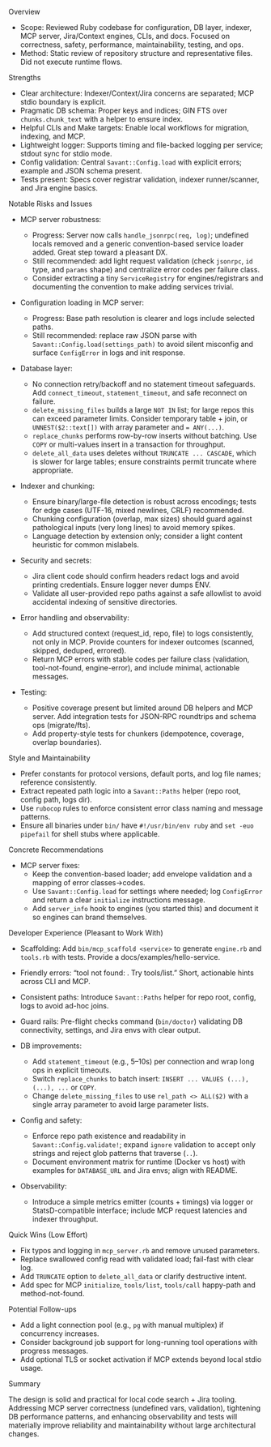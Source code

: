 Overview

- Scope: Reviewed Ruby codebase for configuration, DB layer, indexer, MCP server, Jira/Context engines, CLIs, and docs. Focused on correctness, safety, performance, maintainability, testing, and ops.
- Method: Static review of repository structure and representative files. Did not execute runtime flows.

Strengths

- Clear architecture: Indexer/Context/Jira concerns are separated; MCP stdio boundary is explicit.
- Pragmatic DB schema: Proper keys and indices; GIN FTS over `chunks.chunk_text` with a helper to ensure index.
- Helpful CLIs and Make targets: Enable local workflows for migration, indexing, and MCP.
- Lightweight logger: Supports timing and file-backed logging per service; stdout sync for stdio mode.
- Config validation: Central `Savant::Config.load` with explicit errors; example and JSON schema present.
- Tests present: Specs cover registrar validation, indexer runner/scanner, and Jira engine basics.

Notable Risks and Issues

- MCP server robustness:
  - Progress: Server now calls `handle_jsonrpc(req, log)`; undefined locals removed and a generic convention-based service loader added. Great step toward a pleasant DX.
  - Still recommended: add light request validation (check `jsonrpc`, `id` type, and `params` shape) and centralize error codes per failure class.
  - Consider extracting a tiny `ServiceRegistry` for engines/registrars and documenting the convention to make adding services trivial.

- Configuration loading in MCP server:
  - Progress: Base path resolution is clearer and logs include selected paths.
  - Still recommended: replace raw JSON parse with `Savant::Config.load(settings_path)` to avoid silent misconfig and surface `ConfigError` in logs and init response.

- Database layer:
  - No connection retry/backoff and no statement timeout safeguards. Add `connect_timeout`, `statement_timeout`, and safe reconnect on failure.
  - `delete_missing_files` builds a large `NOT IN` list; for large repos this can exceed parameter limits. Consider temporary table + join, or `UNNEST($2::text[])` with array parameter and `= ANY(...)`.
  - `replace_chunks` performs row-by-row inserts without batching. Use `COPY` or multi-values insert in a transaction for throughput.
  - `delete_all_data` uses deletes without `TRUNCATE ... CASCADE`, which is slower for large tables; ensure constraints permit truncate where appropriate.

- Indexer and chunking:
  - Ensure binary/large-file detection is robust across encodings; tests for edge cases (UTF-16, mixed newlines, CRLF) recommended.
  - Chunking configuration (overlap, max sizes) should guard against pathological inputs (very long lines) to avoid memory spikes.
  - Language detection by extension only; consider a light content heuristic for common mislabels.

- Security and secrets:
  - Jira client code should confirm headers redact logs and avoid printing credentials. Ensure logger never dumps ENV.
  - Validate all user-provided repo paths against a safe allowlist to avoid accidental indexing of sensitive directories.

- Error handling and observability:
  - Add structured context (request_id, repo, file) to logs consistently, not only in MCP. Provide counters for indexer outcomes (scanned, skipped, deduped, errored).
  - Return MCP errors with stable codes per failure class (validation, tool-not-found, engine-error), and include minimal, actionable messages.

- Testing:
  - Positive coverage present but limited around DB helpers and MCP server. Add integration tests for JSON-RPC roundtrips and schema ops (migrate/fts).
  - Add property-style tests for chunkers (idempotence, coverage, overlap boundaries).

Style and Maintainability

- Prefer constants for protocol versions, default ports, and log file names; reference consistently.
- Extract repeated path logic into a `Savant::Paths` helper (repo root, config path, logs dir).
- Use `rubocop` rules to enforce consistent error class naming and message patterns.
- Ensure all binaries under `bin/` have `#!/usr/bin/env ruby` and `set -euo pipefail` for shell stubs where applicable.

Concrete Recommendations

- MCP server fixes:
  - Keep the convention-based loader; add envelope validation and a mapping of error classes→codes.
  - Use `Savant::Config.load` for settings where needed; log `ConfigError` and return a clear `initialize` instructions message.
  - Add `server_info` hook to engines (you started this) and document it so engines can brand themselves.

Developer Experience (Pleasant to Work With)

- Scaffolding: Add `bin/mcp_scaffold <service>` to generate `engine.rb` and `tools.rb` with tests. Provide a docs/examples/hello-service.
- Friendly errors: “tool not found: <name>. Try tools/list.” Short, actionable hints across CLI and MCP.
- Consistent paths: Introduce `Savant::Paths` helper for repo root, config, logs to avoid ad-hoc joins.
- Guard rails: Pre-flight checks command (`bin/doctor`) validating DB connectivity, settings, and Jira envs with clear output.

- DB improvements:
  - Add `statement_timeout` (e.g., 5–10s) per connection and wrap long ops in explicit timeouts.
  - Switch `replace_chunks` to batch insert: `INSERT ... VALUES (...), (...), ...` or `COPY`.
  - Change `delete_missing_files` to use `rel_path <> ALL($2)` with a single array parameter to avoid large parameter lists.

- Config and safety:
  - Enforce repo path existence and readability in `Savant::Config.validate!`; expand `ignore` validation to accept only strings and reject glob patterns that traverse (`..`).
  - Document environment matrix for runtime (Docker vs host) with examples for `DATABASE_URL` and Jira envs; align with README.

- Observability:
  - Introduce a simple metrics emitter (counts + timings) via logger or StatsD-compatible interface; include MCP request latencies and indexer throughput.

Quick Wins (Low Effort)

- Fix typos and logging in `mcp_server.rb` and remove unused parameters.
- Replace swallowed config read with validated load; fail-fast with clear log.
- Add `TRUNCATE` option to `delete_all_data` or clarify destructive intent.
- Add spec for MCP `initialize`, `tools/list`, `tools/call` happy-path and method-not-found.

Potential Follow-ups

- Add a light connection pool (e.g., `pg` with manual multiplex) if concurrency increases.
- Consider background job support for long-running tool operations with progress messages.
- Add optional TLS or socket activation if MCP extends beyond local stdio usage.

Summary

The design is solid and practical for local code search + Jira tooling. Addressing MCP server correctness (undefined vars, validation), tightening DB performance patterns, and enhancing observability and tests will materially improve reliability and maintainability without large architectural changes.
